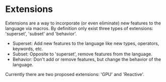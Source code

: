 # Extensions

Extensions are a way to incorporate (or even eliminate) new features to the language via macros.
By definition only exist three types of extensions: 'superset', 'subset' and 'behavior'.

- Superset: Add new features to the language like new types, operators, keywords, etc.
- Subset: Opposite to 'superset', remove features from the language.
- Behavior: Don't add or remove features, but change the behavior of the language.

Currently there are two proposed extensions: 'GPU' and 'Reactive'.
